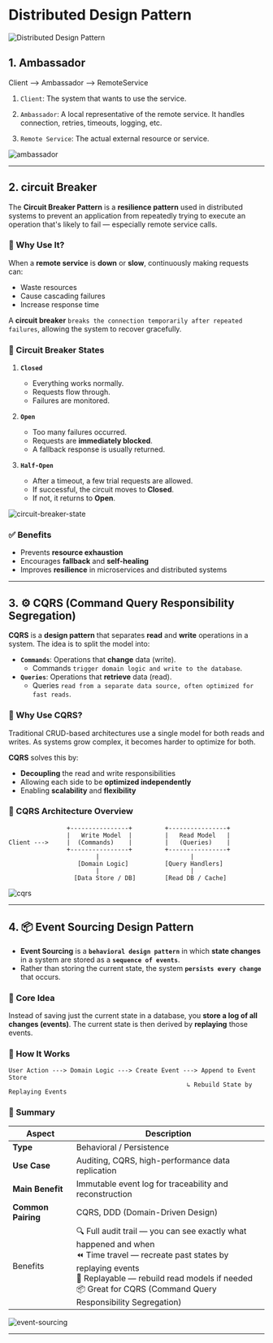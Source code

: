 # Distributed Design Pattern

![Distributed Design Pattern](./img/distributed-design-pattern/distributed-designpattern.png)

## 1. Ambassador

Client --> Ambassador --> RemoteService

1. `Client`: The system that wants to use the service.

2. `Ambassador`: A local representative of the remote service. It handles connection, retries, timeouts, logging, etc.

3. `Remote Service`: The actual external resource or service.

![ambassador](./img/distributed-design-pattern/ambassador.png)

---

## 2. circuit Breaker

The **Circuit Breaker Pattern** is a **resilience pattern** used in distributed systems to prevent an application from repeatedly trying to execute an operation that's likely to fail — especially remote service calls.

### 🧠 Why Use It?

When a **remote service** is **down** or **slow**, continuously making requests can:

- Waste resources
- Cause cascading failures
- Increase response time

A **circuit breaker** `breaks the connection temporarily after repeated failures`, allowing the system to recover gracefully.

### 🔄 Circuit Breaker States

1. **`Closed`**

   - Everything works normally.
   - Requests flow through.
   - Failures are monitored.

2. **`Open`**

   - Too many failures occurred.
   - Requests are **immediately blocked**.
   - A fallback response is usually returned.

3. **`Half-Open`**
   - After a timeout, a few trial requests are allowed.
   - If successful, the circuit moves to **Closed**.
   - If not, it returns to **Open**.

![circuit-breaker-state](./img/distributed-design-pattern/circuit-breaker.png)

### ✅ Benefits

- Prevents **resource exhaustion**
- Encourages **fallback** and **self-healing**
- Improves **resilience** in microservices and distributed systems

---

## 3. ⚙️ CQRS (Command Query Responsibility Segregation)

**CQRS** is a **design pattern** that separates **read** and **write** operations in a system. The idea is to split the model into:

- **`Commands`**: Operations that **change** data (write).
  - Commands `trigger domain logic and write to the database`.
- **`Queries`**: Operations that **retrieve** data (read).
  - Queries `read from a separate data source, often optimized for fast reads`.

### 🧠 Why Use CQRS?

Traditional CRUD-based architectures use a single model for both reads and writes. As systems grow complex, it becomes harder to optimize for both.

**CQRS** solves this by:

- **Decoupling** the read and write responsibilities
- Allowing each side to be **optimized independently**
- Enabling **scalability** and **flexibility**

### 🔄 CQRS Architecture Overview

```plaintext
                +----------------+         +----------------+
                |   Write Model  |         |   Read Model   |
Client --->     |  (Commands)    |         |   (Queries)    |
                +----------------+         +----------------+
                        |                         |
                   [Domain Logic]          [Query Handlers]
                        |                         |
                  [Data Store / DB]        [Read DB / Cache]

```

![cqrs](./img/distributed-design-pattern/cqrs.png)

---

## 4. 📦 Event Sourcing Design Pattern

- **Event Sourcing** is a **`behavioral design pattern`** in which **state changes** in a system are stored as a **`sequence of events`**.
- Rather than storing the current state, the system **`persists every change`** that occurs.

### 🧠 Core Idea

Instead of saving just the current state in a database, you **store a log of all changes (events)**. The current state is then derived by **replaying** those events.

### 🔄 How It Works

```plaintext
User Action ---> Domain Logic ---> Create Event ---> Append to Event Store
                                                 ↳ Rebuild State by Replaying Events
```

### 🏁 Summary

| Aspect             | Description                                                                                                                                                                                                                                             |
| ------------------ | ------------------------------------------------------------------------------------------------------------------------------------------------------------------------------------------------------------------------------------------------------- |
| **Type**           | Behavioral / Persistence                                                                                                                                                                                                                                |
| **Use Case**       | Auditing, CQRS, high-performance data replication                                                                                                                                                                                                       |
| **Main Benefit**   | Immutable event log for traceability and reconstruction                                                                                                                                                                                                 |
| **Common Pairing** | CQRS, DDD (Domain-Driven Design)                                                                                                                                                                                                                        |
| Benefits           | 🔍 Full audit trail — you can see exactly what happened and when <br/> ⏪ Time travel — recreate past states by replaying events <br/> 🔁 Replayable — rebuild read models if needed <br/> 📦 Great for CQRS (Command Query Responsibility Segregation) |

![event-sourcing](./img/distributed-design-pattern/event-sourcing1.png)

---
